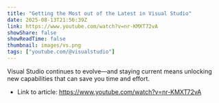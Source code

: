 ```yaml
---
title: "Getting the Most out of the Latest in Visual Studio"
date: 2025-08-13T21:56:39Z
link: https://www.youtube.com/watch?v=nr-KMXT72vA
showShare: false
showReadTime: false
thumbnail: images/vs.png
tags: ["youtube.com/@visualstudio"]
---
```

Visual Studio continues to evolve—and staying current means unlocking new capabilities that can save you time and effort.

- Link to article: https://www.youtube.com/watch?v=nr-KMXT72vA